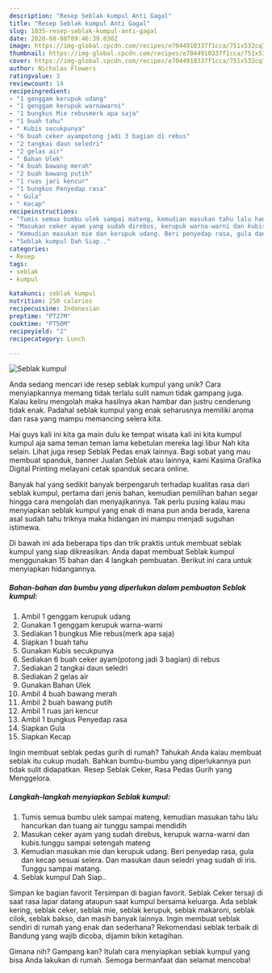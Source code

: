 ```yaml
---
description: "Resep Seblak kumpul Anti Gagal"
title: "Resep Seblak kumpul Anti Gagal"
slug: 1035-resep-seblak-kumpul-anti-gagal
date: 2020-08-08T09:46:39.030Z
image: https://img-global.cpcdn.com/recipes/e7044910337f1cca/751x532cq70/seblak-kumpul-foto-resep-utama.jpg
thumbnail: https://img-global.cpcdn.com/recipes/e7044910337f1cca/751x532cq70/seblak-kumpul-foto-resep-utama.jpg
cover: https://img-global.cpcdn.com/recipes/e7044910337f1cca/751x532cq70/seblak-kumpul-foto-resep-utama.jpg
author: Nicholas Flowers
ratingvalue: 3
reviewcount: 14
recipeingredient:
- "1 genggam kerupuk udang"
- "1 genggam kerupuk warnawarni"
- "1 bungkus Mie rebusmerk apa saja"
- "1 buah tahu"
- " Kubis secukpunya"
- "6 buah ceker ayampotong jadi 3 bagian di rebus"
- "2 tangkai daun seledri"
- "2 gelas air"
- " Bahan Ulek"
- "4 buah bawang merah"
- "2 buah bawang putih"
- "1 ruas jari kencur"
- "1 bungkus Penyedap rasa"
- " Gula"
- " Kecap"
recipeinstructions:
- "Tumis semua bumbu ulek sampai mateng, kemudian masukan tahu lalu hancurkan dan tuang air tunggu sampai mendidih"
- "Masukan ceker ayam yang sudah direbus, kerupuk warna-warni dan kubis.tunggu sampai setengah mateng"
- "Kemudian masukan mie dan kerupuk udang. Beri penyedap rasa, gula dan kecap sesuai selera. Dan masukan daun seledri ynag sudah di iris. Tunggu sampai matang."
- "Seblak kumpul Dah Siap.."
categories:
- Resep
tags:
- seblak
- kumpul

katakunci: seblak kumpul 
nutrition: 250 calories
recipecuisine: Indonesian
preptime: "PT27M"
cooktime: "PT50M"
recipeyield: "2"
recipecategory: Lunch

---
```



![Seblak kumpul](https://img-global.cpcdn.com/recipes/e7044910337f1cca/751x532cq70/seblak-kumpul-foto-resep-utama.jpg)

Anda sedang mencari ide resep seblak kumpul yang unik? Cara menyiapkannya memang tidak terlalu sulit namun tidak gampang juga. Kalau keliru mengolah maka hasilnya akan hambar dan justru cenderung tidak enak. Padahal seblak kumpul yang enak seharusnya memiliki aroma dan rasa yang mampu memancing selera kita.

Hai guys kali ini kita ga main dulu ke tempat wisata kali ini kita kumpul kumpul aja sama teman teman lama kebetulan mereka lagi libur Nah kita selain. Lihat juga resep Seblak Pedas enak lainnya. Bagi sobat yang mau membuat spanduk, banner Jualan Seblak atau lainnya, kami Kasima Grafika Digital Printing melayani cetak spanduk secara online.

Banyak hal yang sedikit banyak berpengaruh terhadap kualitas rasa dari seblak kumpul, pertama dari jenis bahan, kemudian pemilihan bahan segar hingga cara mengolah dan menyajikannya. Tak perlu pusing kalau mau menyiapkan seblak kumpul yang enak di mana pun anda berada, karena asal sudah tahu triknya maka hidangan ini mampu menjadi suguhan istimewa.


Di bawah ini ada beberapa tips dan trik praktis untuk membuat seblak kumpul yang siap dikreasikan. Anda dapat membuat Seblak kumpul menggunakan 15 bahan dan 4 langkah pembuatan. Berikut ini cara untuk menyiapkan hidangannya.

<!--inarticleads1-->

##### Bahan-bahan dan bumbu yang diperlukan dalam pembuatan Seblak kumpul:

1. Ambil 1 genggam kerupuk udang
1. Gunakan 1 genggam kerupuk warna-warni
1. Sediakan 1 bungkus Mie rebus(merk apa saja)
1. Siapkan 1 buah tahu
1. Gunakan  Kubis secukpunya
1. Sediakan 6 buah ceker ayam(potong jadi 3 bagian) di rebus
1. Sediakan 2 tangkai daun seledri
1. Sediakan 2 gelas air
1. Gunakan  Bahan Ulek
1. Ambil 4 buah bawang merah
1. Ambil 2 buah bawang putih
1. Ambil 1 ruas jari kencur
1. Ambil 1 bungkus Penyedap rasa
1. Siapkan  Gula
1. Siapkan  Kecap


Ingin membuat seblak pedas gurih di rumah? Tahukah Anda kalau membuat seblak itu cukup mudah. Bahkan bumbu-bumbu yang diperlukannya pun tidak sulit didapatkan. Resep Seblak Ceker, Rasa Pedas Gurih yang Menggelora. 

<!--inarticleads2-->

##### Langkah-langkah menyiapkan Seblak kumpul:

1. Tumis semua bumbu ulek sampai mateng, kemudian masukan tahu lalu hancurkan dan tuang air tunggu sampai mendidih
1. Masukan ceker ayam yang sudah direbus, kerupuk warna-warni dan kubis.tunggu sampai setengah mateng
1. Kemudian masukan mie dan kerupuk udang. Beri penyedap rasa, gula dan kecap sesuai selera. Dan masukan daun seledri ynag sudah di iris. Tunggu sampai matang.
1. Seblak kumpul Dah Siap..


Simpan ke bagian favorit Tersimpan di bagian favorit. Seblak Ceker tersaji di saat rasa lapar datang ataupun saat kumpul bersama keluarga. Ada seblak kering, seblak ceker, seblak mie, seblak kerupuk, seblak makaroni, seblak cilok, seblak bakso, dan masih banyak lainnya. Ingin membuat seblak sendiri di rumah yang enak dan sederhana? Rekomendasi seblak terbaik di Bandung yang wajib dicoba, dijamin bikin ketagihan. 

Gimana nih? Gampang kan? Itulah cara menyiapkan seblak kumpul yang bisa Anda lakukan di rumah. Semoga bermanfaat dan selamat mencoba!
